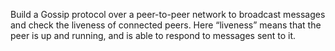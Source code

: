 Build a Gossip protocol over a peer-to-peer network to broadcast messages and check
the liveness of connected peers. Here “liveness” means that the peer is up and running, and is able
to respond to messages sent to it.
